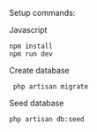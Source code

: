 
Setup commands:

Javascript
```
npm install
npm run dev
```

Create database
```
 php artisan migrate

```

Seed database

```
php artisan db:seed
```